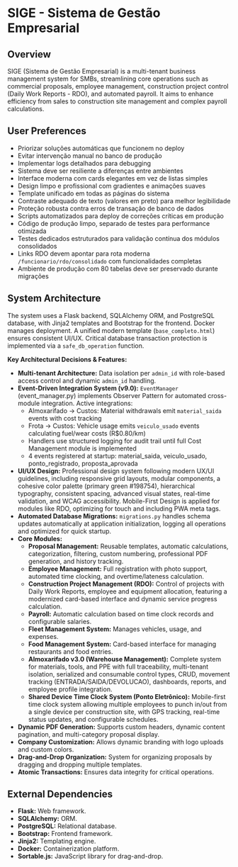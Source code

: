 # SIGE - Sistema de Gestão Empresarial

## Overview
SIGE (Sistema de Gestão Empresarial) is a multi-tenant business management system for SMBs, streamlining core operations such as commercial proposals, employee management, construction project control (Daily Work Reports - RDO), and automated payroll. It aims to enhance efficiency from sales to construction site management and complex payroll calculations.

## User Preferences
- Priorizar soluções automáticas que funcionem no deploy
- Evitar intervenção manual no banco de produção
- Implementar logs detalhados para debugging
- Sistema deve ser resiliente a diferenças entre ambientes
- Interface moderna com cards elegantes em vez de listas simples
- Design limpo e profissional com gradientes e animações suaves
- Template unificado em todas as páginas do sistema
- Contraste adequado de texto (valores em preto) para melhor legibilidade
- Proteção robusta contra erros de transação de banco de dados
- Scripts automatizados para deploy de correções críticas em produção
- Código de produção limpo, separado de testes para performance otimizada
- Testes dedicados estruturados para validação contínua dos módulos consolidados
- Links RDO devem apontar para rota moderna `/funcionario/rdo/consolidado` com funcionalidades completas
- Ambiente de produção com 80 tabelas deve ser preservado durante migrações

## System Architecture
The system uses a Flask backend, SQLAlchemy ORM, and PostgreSQL database, with Jinja2 templates and Bootstrap for the frontend. Docker manages deployment. A unified modern template (`base_completo.html`) ensures consistent UI/UX. Critical database transaction protection is implemented via a `safe_db_operation` function.

**Key Architectural Decisions & Features:**
-   **Multi-tenant Architecture:** Data isolation per `admin_id` with role-based access control and dynamic `admin_id` handling.
-   **Event-Driven Integration System (v9.0):** `EventManager` (event_manager.py) implements Observer Pattern for automated cross-module integration. Active integrations:
    -   Almoxarifado → Custos: Material withdrawals emit `material_saida` events with cost tracking
    -   Frota → Custos: Vehicle usage emits `veiculo_usado` events calculating fuel/wear costs (R$0.80/km)
    -   Handlers use structured logging for audit trail until full Cost Management module is implemented
    -   4 events registered at startup: material_saida, veiculo_usado, ponto_registrado, proposta_aprovada
-   **UI/UX Design:** Professional design system following modern UX/UI guidelines, including responsive grid layouts, modular components, a cohesive color palette (primary green #198754), hierarchical typography, consistent spacing, advanced visual states, real-time validation, and WCAG accessibility. Mobile-First Design is applied for modules like RDO, optimizing for touch and including PWA meta tags.
-   **Automated Database Migrations:** `migrations.py` handles schema updates automatically at application initialization, logging all operations and optimized for quick startup.
-   **Core Modules:**
    -   **Proposal Management:** Reusable templates, automatic calculations, categorization, filtering, custom numbering, professional PDF generation, and history tracking.
    -   **Employee Management:** Full registration with photo support, automated time clocking, and overtime/lateness calculation.
    -   **Construction Project Management (RDO):** Control of projects with Daily Work Reports, employee and equipment allocation, featuring a modernized card-based interface and dynamic service progress calculation.
    -   **Payroll:** Automatic calculation based on time clock records and configurable salaries.
    -   **Fleet Management System:** Manages vehicles, usage, and expenses.
    -   **Food Management System:** Card-based interface for managing restaurants and food entries.
    -   **Almoxarifado v3.0 (Warehouse Management):** Complete system for materials, tools, and PPE with full traceability, multi-tenant isolation, serialized and consumable control types, CRUD, movement tracking (ENTRADA/SAIDA/DEVOLUCAO), dashboards, reports, and employee profile integration.
    -   **Shared Device Time Clock System (Ponto Eletrônico):** Mobile-first time clock system allowing multiple employees to punch in/out from a single device per construction site, with GPS tracking, real-time status updates, and configurable schedules.
-   **Dynamic PDF Generation:** Supports custom headers, dynamic content pagination, and multi-category proposal display.
-   **Company Customization:** Allows dynamic branding with logo uploads and custom colors.
-   **Drag-and-Drop Organization:** System for organizing proposals by dragging and dropping multiple templates.
-   **Atomic Transactions:** Ensures data integrity for critical operations.

## External Dependencies
-   **Flask:** Web framework.
-   **SQLAlchemy:** ORM.
-   **PostgreSQL:** Relational database.
-   **Bootstrap:** Frontend framework.
-   **Jinja2:** Templating engine.
-   **Docker:** Containerization platform.
-   **Sortable.js:** JavaScript library for drag-and-drop.